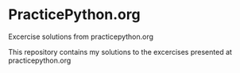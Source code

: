 # PracticePython.org
Excercise solutions from practicepython.org

This repository contains my solutions to the excercises presented at practicepython.org
